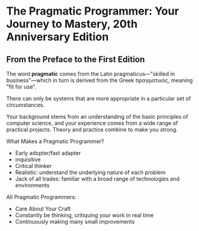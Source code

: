 # The Pragmatic Programmer: Your Journey to Mastery, 20th Anniversary Edition


## From the Preface to the First Edition
The word **pragmatic** comes from the Latin pragmaticus—"skilled in business"—which in turn is derived from the Greek πραγματικός, meaning "fit for use".

There can only be systems that are more appropriate in a particular set of circumstances.

Your background stems from an understanding of the basic principles of computer science, and your experience comes from a wide range of practical projects. Theory and practice combine to make you strong.


What Makes a Pragmatic Programmer?
- Early adopter/fast adapter
- inquisitive
- Critical thinker
- Realistic: understand the underlying nature of each problem
- Jack of all trades: familiar with a broad range of technologies and environments


All Pragmatic Programmers:
- Care About Your Craft
- Constantly be thinking, critiquing your work in real time
- Continuously making many small improvements


